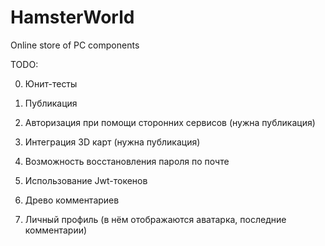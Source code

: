 # HamsterWorld
Online store of PC components

TODO:

0) Юнит-тесты

1) Публикация

2) Авторизация при помощи сторонних сервисов (нужна публикация)

3) Интеграция 3D карт (нужна публикация)

4) Возможность восстановления пароля по почте

5) Использование Jwt-токенов

6) Древо комментариев

7) Личный профиль (в нём отображаются аватарка, последние комментарии)

